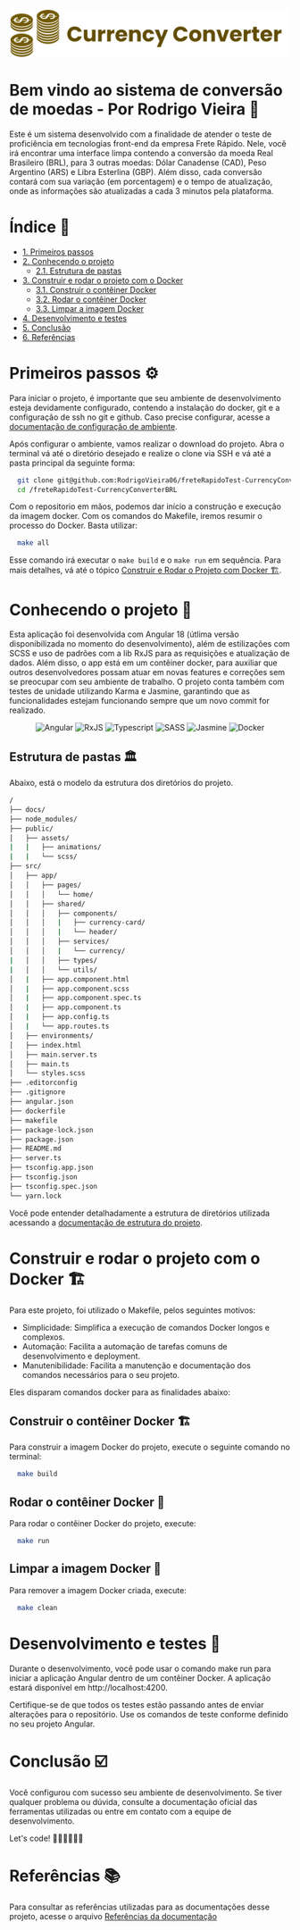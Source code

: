 <p align="center">
  <img src="public/assets/images/logo.svg" alt="Logo do Projeto" width=500>
</p>

# Bem vindo ao sistema de conversão de moedas - Por Rodrigo Vieira 🚀

Este é um sistema desenvolvido com a finalidade de atender o teste de proficiência
em tecnologias front-end da empresa Frete Rápido. Nele, você irá encontrar uma
interface limpa contendo a conversão da moeda Real Brasileiro (BRL), para 3 outras
moedas: Dólar Canadense (CAD), Peso Argentino (ARS) e Libra Esterlina (GBP). Além
disso, cada conversão contará com sua variação (em porcentagem) e o tempo de
atualização, onde as informações são atualizadas a cada 3 minutos pela plataforma.

# Índice 📝

- [1. Primeiros passos](#primeiros-passos-⚙️)
- [2. Conhecendo o projeto](#conhecendo-o-projeto-📖)
  - [2.1. Estrutura de pastas](#estrutura-de-pastas-🏛️)
- [3. Construir e rodar o projeto com o Docker](#construir-e-rodar-o-projeto-com-o-docker-🏗️)
  - [3.1. Construir o contêiner Docker](#construir-o-contêiner-docker-🏗️)
  - [3.2. Rodar o contêiner Docker](#rodar-o-contêiner-docker-🚀)
  - [3.3. Limpar a imagem Docker](#limpar-a-imagem-docker-🧹)
- [4. Desenvolvimento e testes](#desenvolvimento-e-testes-🧪)
- [5. Conclusão](#conclusão-☑️)
- [6. Referências](#ref-☑️)

# Primeiros passos ⚙️

Para iniciar o projeto, é importante que seu ambiente de desenvolvimento esteja
devidamente configurado, contendo a instalação do docker, git e a configuração de
ssh no git e github. Caso precise configurar, acesse a [documentação de configuração
de ambiente](docs/configuracaoDeAmbiente.md).

Após configurar o ambiente, vamos realizar o download do projeto. Abra o terminal
vá até o diretório desejado e realize o clone via SSH e vá até a pasta principal
da seguinte forma:

```sh
  git clone git@github.com:RodrigoVieira06/freteRapidoTest-CurrencyConverterBRL.git
  cd /freteRapidoTest-CurrencyConverterBRL
```

Com o repositorio em mãos, podemos dar início a construção e execução da imagem docker.
Com os comandos do Makefile, iremos resumir o processo do Docker. Basta utilizar:

```sh
  make all
```

Esse comando irá executar o `make build` e o `make run` em sequência. Para mais
detalhes, vá até o tópico [Construir e Rodar o Projeto com Docker 🏗️](#construir-e-rodar-o-projeto-com-docker-🏗️).

# Conhecendo o projeto 📖

Esta aplicação foi desenvolvida com Angular 18 (útlima versão disponibilizada no
momento do desenvolvimento), além de estilizações com SCSS e uso de padrões com a lib
RxJS para as requisições e atualização de dados. Além disso, o app está em um contêiner
docker, para auxiliar que outros desenvolvedores possam atuar em novas features e
correções sem se preocupar com seu ambiente de trabalho. O projeto conta também com
testes de unidade utilizando Karma e Jasmine, garantindo que as funcionalidades estejam
funcionando sempre que um novo commit for realizado.

<div align="center">
  <img alt="Angular" src="https://img.shields.io/badge/angular-%23DD0031.svg?style=for-the-badge&logo=angular&logoColor=white">
  <img alt="RxJS" src="https://img.shields.io/badge/rxjs-%23B7178C.svg?style=for-the-badge&logo=reactivex&logoColor=white">
  <img alt="Typescript" src="https://img.shields.io/badge/typescript-%23007ACC.svg?style=for-the-badge&logo=typescript&logoColor=white">
  <img alt="SASS" src="https://img.shields.io/badge/SASS-hotpink.svg?style=for-the-badge&logo=SASS&logoColor=white">
  <img alt="Jasmine" src="https://img.shields.io/badge/-Jasmine-%238A4182?style=for-the-badge&logo=Jasmine&logoColor=white">
  <img alt="Docker" src="https://img.shields.io/badge/docker-%230db7ed.svg?style=for-the-badge&logo=docker&logoColor=white">
</div>

## Estrutura de pastas 🏛️

Abaixo, está o modelo da estrutura dos diretórios do projeto.

```sh
/
├── docs/
├── node_modules/
├── public/
│   ├── assets/
|   |   ├── animations/
|   |   └── scss/
├── src/
│   ├── app/
│   │   ├── pages/
│   │   │   └── home/
│   │   ├── shared/
│   │   │   ├── components/
│   │   │   |   ├── currency-card/
│   │   │   |   └── header/
│   │   │   ├── services/
│   │   │   |   └── currency/
|   │   │   ├── types/
|   │   │   └── utils/
│   |   ├── app.component.html
│   |   ├── app.component.scss
│   |   ├── app.component.spec.ts
│   |   ├── app.component.ts
│   |   ├── app.config.ts
│   |   └── app.routes.ts
│   ├── environments/
│   ├── index.html
│   ├── main.server.ts
│   ├── main.ts
│   └── styles.scss
├── .editorconfig
├── .gitignore
├── angular.json
├── dockerfile
├── makefile
├── package-lock.json
├── package.json
├── README.md
├── server.ts
├── tsconfig.app.json
├── tsconfig.json
├── tsconfig.spec.json
└── yarn.lock
```

Você pode entender detalhadamente a estrutura de diretórios utilizada acessando a
[documentação de estrutura do projeto](docs/estruturaDoProjeto.md).

# Construir e rodar o projeto com o Docker 🏗️

Para este projeto, foi utilizado o Makefile, pelos seguintes motivos:

- Simplicidade: Simplifica a execução de comandos Docker longos e complexos.
- Automação: Facilita a automação de tarefas comuns de desenvolvimento e deployment.
- Manutenibilidade: Facilita a manutenção e documentação dos comandos necessários para o seu projeto.

Eles disparam comandos docker para as finalidades abaixo:

## Construir o contêiner Docker 🏗️

Para construir a imagem Docker do projeto, execute o seguinte comando no terminal:

```sh
  make build
```

## Rodar o contêiner Docker 🚀

Para rodar o contêiner Docker do projeto, execute:

```sh
  make run
```

## Limpar a imagem Docker 🧹

Para remover a imagem Docker criada, execute:

```sh
  make clean
```

# Desenvolvimento e testes 🧪

Durante o desenvolvimento, você pode usar o comando make run para iniciar a aplicação Angular dentro de um contêiner Docker. A aplicação estará disponível em http://localhost:4200.

Certifique-se de que todos os testes estão passando antes de enviar alterações para o repositório. Use os comandos de teste conforme definido no seu projeto Angular.

# Conclusão ☑️

Você configurou com sucesso seu ambiente de desenvolvimento. Se tiver qualquer problema ou dúvida, consulte a documentação oficial das ferramentas utilizadas ou entre em contato com a equipe de desenvolvimento.

Let's code! 👨🏻‍💻👩🏻‍💻

# Referências 📚

Para consultar as referências utilizadas para as documentações desse projeto,
acesse o arquivo [Referências da documentação](docs/referenciasDaDocumentacao.md)
